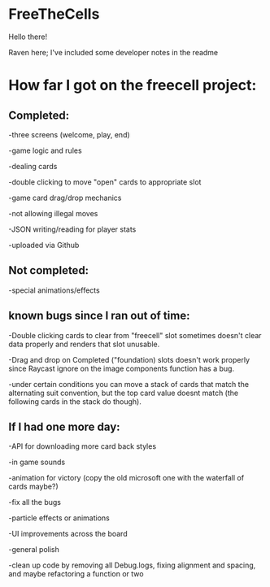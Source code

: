 # FreeTheCells

Hello there!

Raven here; I've included some developer notes in the readme


How far I got on the freecell project:
====================================

Completed:
------------------------------------


  -three screens (welcome, play, end)
  
  -game logic and rules
  
  -dealing cards
  
  -double clicking to move "open" cards to appropriate slot
  
  -game card drag/drop mechanics
  
  -not allowing illegal moves
  
  -JSON writing/reading for player stats
  
  -uploaded via Github


Not completed:
------------------------------------
  -special animations/effects


known bugs since I ran out of time:
------------------------------------

  -Double clicking cards to clear from "freecell" slot sometimes doesn't clear data properly and renders that slot unusable.
  
  -Drag and drop on Completed ("foundation) slots doesn't work properly since Raycast ignore on the image components function has a bug.
  
  -under certain conditions you can move a stack of cards that match the alternating suit convention, but the top card value doesnt match (the following cards in the        stack do though).
    
  
  
If I had one more day:
------------------------------------

  -API for downloading more card back styles
  
  -in game sounds
  
  -animation for victory (copy the old microsoft one with the waterfall of cards maybe?)
  
  -fix all the bugs
  
  -particle effects or animations 
  
  -UI improvements across the board
  
  -general polish
  
  -clean up code by removing all Debug.logs, fixing alignment and spacing, and maybe refactoring a function or two
  
